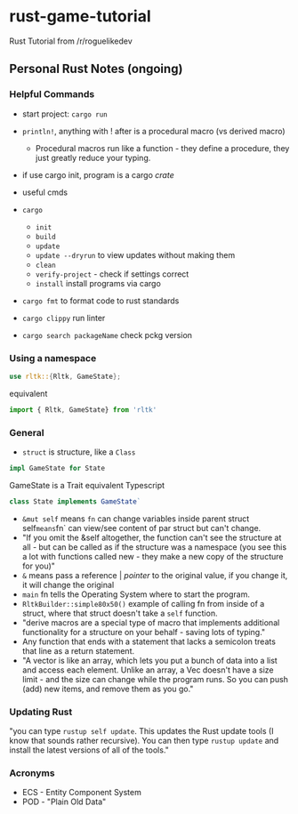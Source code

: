 # rust-game-tutorial
Rust Tutorial from /r/roguelikedev

## Personal Rust Notes (ongoing)

### Helpful Commands
- start project: `cargo run`
- `println!`, anything with ! after is a procedural macro (vs derived macro)
  - Procedural macros run like a function - they define a procedure, they just greatly reduce your typing.
- if use cargo init, program is a cargo _crate_
- useful cmds
 - `cargo`
    - `init`
    - `build`
    - `update`
    - `update --dryrun` to view updates without making them
    - `clean`
    - `verify-project` - check if settings correct
    - `install` install programs via cargo

- `cargo fmt` to format code to rust standards
- `cargo clippy` run linter
- `cargo search packageName` check pckg version

### Using a namespace
```rust
use rltk::{Rltk, GameState};
```
equivalent
```ts
import { Rltk, GameState} from 'rltk'
```

### General
- `struct` is structure, like a `Class`
```rust
impl GameState for State
``` 
GameState is a Trait
equivalent Typescript
```ts
class State implements GameState`
```
- `&mut self` means `fn` can change variables inside parent struct
` `self` means `fn` can view/see content of par struct but can't change.
- "If you omit the &self altogether, the function can't see the structure at all - but can be called as if the structure was a namespace (you see this a lot with functions called new - they make a new copy of the structure for you)"
- `&` means pass a reference | _pointer_ to the original value, if you change it, it will change the original
-  `main` fn tells the Operating System where to start the program.
- `RltkBuilder::simple80x50()` example of calling fn from inside of a struct, where that struct doesn't take a `self` function. 
- "derive macros are a special type of macro that implements additional functionality for a structure on your behalf - saving lots of typing."
- Any function that ends with a statement that lacks a semicolon treats that line as a return statement.
- "A vector is like an array, which lets you put a bunch of data into a list and access each element. Unlike an array, a Vec doesn't have a size limit - and the size can change while the program runs. So you can push (add) new items, and remove them as you go."

### Updating Rust
"you can type `rustup self update`. This updates the Rust update tools (I know that sounds rather recursive). You can then type `rustup update` and install the latest versions of all of the tools."

###  Acronyms
- ECS - Entity Component System
- POD - "Plain Old Data"